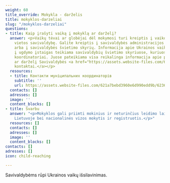 ```yaml
---
weight: 60
title_override: Mokykla - darželis
title: mokyklos-darzeliai
slug: "/mokyklos-darzeliai"
questions:
- title: Kaip įrašyti vaiką į mokyklą ar darželį?
  answer: <p>Vaikų tėvai ar globėjai dėl mokymosi turi kreiptis į vaiko gyvenamosios
    vietos savivaldybę. Galite kreiptis į savivaldybės administracijos priėmimo komisiją
    arba į savivaldybės švietimo skyrių. Informacija apie Ukrainos vaikų priėmimą
    į ugdymo įstaigas teikiama savivaldybių švietimo skyriuose, kuriuose skiriami
    koordinatoriai. Juose pateikiama visa reikalinga informacija apie priėmimą į mokyklą
    ar darželį Savivaldybės <a href="https://assets.website-files.com/621a7bebd3960e6d990edd9b/62363df436eb487863ce62ce_Kontaktai_koordinatoriai_S%CC%8CMSM_UA.docx">koordinatorių
    kontaktai.</a></p>
  resources:
  - title: Контакти муніципальних координаторів
    subtitle: ''
    url: https://assets.website-files.com/621a7bebd3960e6d990edd9b/62363df436eb487863ce62ce_Kontaktai_koordinatoriai_S%CC%8CMSM_UA.docx
  contacts: []
  adresses: []
  image: ''
  content_blocks: []
- title: Svarbu
  answer: "<p>Mokyklos gali priimti mokinius ir neturinčius leidimo laikinai gyventi
    Lietuvoje bei nacionalinės vizos mokytis ir registruotis.</p>"
  resources: []
  contacts: []
  adresses: []
  image: ''
  content_blocks: []
contacts: []
adresses: []
icon: child-reaching

---
```

Savivaldybėms rūpi Ukrainos vaikų išsilavinimas.